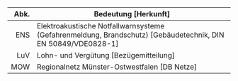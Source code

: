  Abk. | Bedeutung [Herkunft]
-----:|---------------------
ENS   | Elektroakustische Notfallwarnsysteme (Gefahrenmeldung, Brandschutz) [Gebäudetechnik, DIN EN 50849/VDE0828-1]
LuV   | Lohn- und Vergütung [Bezügemitteilung]
MOW   | Regionalnetz Münster-Ostwestfalen [DB Netze]
